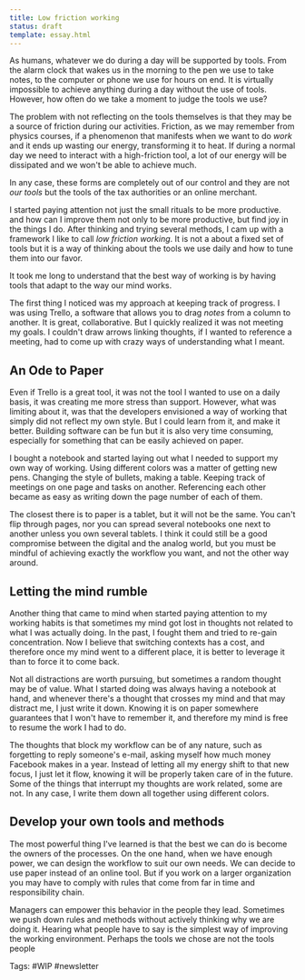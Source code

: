 ```yaml
---
title: Low friction working
status: draft
template: essay.html
---
```

As humans, whatever we do during a day will be supported by tools. From the alarm clock that wakes us in the morning to the pen we use to take notes, to the computer or phone we use for hours on end. It is virtually impossible to achieve anything during a day without the use of tools. However, how often do we take a moment to judge the tools we use? 

The problem with not reflecting on the tools themselves is that they may be a source of friction during our activities. Friction, as we may remember from physics courses, if a phenomenon that manifests when we want to do *work* and it ends up wasting our energy, transforming it to heat. If during a normal day we need to interact with a high-friction tool, a lot of our energy will be dissipated and we won't be able to achieve much. 



In any case, these forms are completely out of our control and they are not *our tools* but the tools of the tax authorities or an online merchant. 

I started paying attention not just the small rituals to be more productive.  and how can I improve them not only to be more productive, but find joy in the things I do. After thinking and trying several methods, I cam up with a framework I like to call *low friction working*. It is not a about a fixed set of tools but it is a way of thinking about the tools we use daily and how to tune them into our favor. 

It took me long to understand that the best way of working is by having tools that adapt to the way our mind works. 

The first thing I noticed was my approach at keeping track of progress. I was using Trello, a software that allows you to drag *notes* from a column to another. It is great, collaborative. But I quickly realized it was not meeting my goals. I couldn't draw arrows linking thoughts, if I wanted to reference a meeting, had to come up with crazy ways of understanding what I meant. 

## An Ode to Paper
Even if Trello is a great tool, it was not the tool I wanted to use on a daily basis, it was creating me more stress than support. However, what was limiting about it, was that the developers envisioned a way of working that simply did not reflect my own style. But I could learn from it, and make it better. Building software can be fun but it is also very time consuming, especially for something that can be easily achieved on paper. 

I bought a notebook and started laying out what I needed to support my own way of working. Using different colors was a matter of getting new pens. Changing the style of bullets, making a table. Keeping track of meetings on one page and tasks on another. Referencing each other became as easy as writing down the page number of each of them. 

The closest there is to paper is a tablet, but it will not be the same. You can't flip through pages, nor you can spread several notebooks one next to another unless you own several tablets. I think it could still be a good compromise between the digital and the analog world, but you must be mindful of achieving exactly the workflow you want, and not the other way around. 

## Letting the mind rumble
Another thing that came to mind when started paying attention to my working habits is that sometimes my mind got lost in thoughts not related to what I was actually doing. In the past, I fought them and tried to re-gain concentration. Now I believe that switching contexts has a cost, and therefore once my mind went to a different place, it is better to leverage it than to force it to come back. 

Not all distractions are worth pursuing, but sometimes a random thought may be of value. What I started doing was always having a notebook at hand, and whenever there's a thought that crosses my mind and that may distract me, I just write it down. Knowing it is on paper somewhere guarantees that I won't have to remember it, and therefore my mind is free to resume the work I had to do. 

The thoughts that block my workflow can be of any nature, such as forgetting to reply someone's e-mail, asking myself how much money Facebook makes in a year. Instead of letting all my energy shift to that new focus, I just let it flow, knowing it will be properly taken care of in the future. Some of the things that interrupt my thoughts are work related, some are not. In any case, I write them down all together using different colors. 

## Develop your own tools and methods
The most powerful thing I've learned is that the best we can do is become the owners of the processes. On the one hand, when we have enough power, we can design the workflow to suit our own needs. We can decide to use paper instead of an online tool. But if you work on a larger organization you may have to comply with rules that come from far in time and responsibility chain. 

Managers can empower this behavior in the people they lead. Sometimes we push down rules and methods without actively thinking why we are doing it. Hearing what people have to say is the simplest way of improving the working environment. Perhaps the tools we chose are not the tools people 

Tags: #WIP #newsletter 
